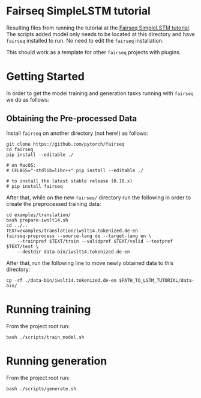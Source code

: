 # Fairseq SimpleLSTM tutorial

Resulting files from running the tutorial at the [Fairseq SimpleLSTM tutorial](https://fairseq.readthedocs.io/en/latest/tutorial_simple_lstm.html#). The scripts added model only needs to be located at this directory and have `fairseq` installed to run. No need to edit the `fairseq` installation.

This should work as a template for other `fairseq` projects with plugins.

# Getting Started

In order to get the model training and generation tasks running with `fairseq` we do as follows:

## Obtaining the Pre-processed Data

Install `fairseq` on another directory (not here!) as follows:
```
git clone https://github.com/pytorch/fairseq
cd fairseq
pip install --editable ./

# on MacOS:
# CFLAGS="-stdlib=libc++" pip install --editable ./

# to install the latest stable release (0.10.x)
# pip install fairseq
```

After that, while on the new `fairseq/` directory run the following in order to create the preprocessed training data:
```
cd examples/translation/
bash prepare-iwslt14.sh
cd ../..
TEXT=examples/translation/iwslt14.tokenized.de-en
fairseq-preprocess --source-lang de --target-lang en \
    --trainpref $TEXT/train --validpref $TEXT/valid --testpref $TEXT/test \
    --destdir data-bin/iwslt14.tokenized.de-en
```
After that, run the following line to move newly obtained data to this directory:
```
cp -rf ./data-bin/iwslt14.tokenized.de-en $PATH_TO_LSTM_TUTORIAL/data-bin/
``` 

# Running training
From the project root run:
```
bash ./scripts/train_model.sh
```

# Running generation
From the project root run:
```
bash ./scripts/generate.sh
```
